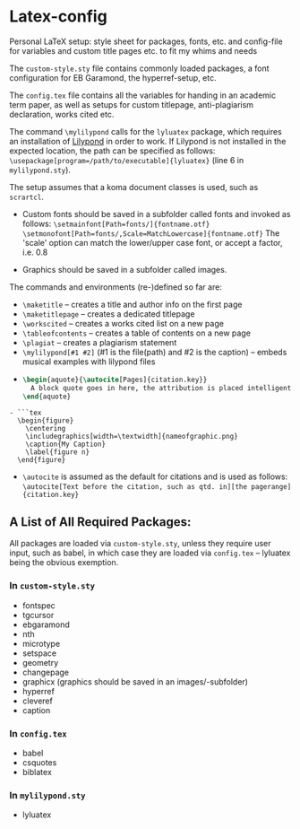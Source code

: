 # Latex-config
Personal LaTeX setup: style sheet for packages, fonts, etc. and config-file for variables and custom title pages etc. to fit my whims and needs

The `custom-style.sty` file contains commonly loaded packages, a font configuration for EB Garamond, the hyperref-setup, etc.

The `config.tex` file contains all the variables for handing in an academic term paper, as well as setups for custom titlepage, anti-plagiarism declaration, works cited etc.

The command `\mylilypond` calls for the `lyluatex` package, which requires an installation of [Lilypond](https://lilypond.org/) in order to work. If Lilypond is not installed in the expected location, the path can be specified as follows: `\usepackage[program=/path/to/executable]{lyluatex}` (line 6 in `mylilypond.sty`).

The setup assumes that a koma document classes is used, such as `scrartcl`.

- Custom fonts should be saved in a subfolder called fonts and invoked as follows: `\setmainfont[Path=fonts/]{fontname.otf}`
`\setmonofont[Path=fonts/,Scale=MatchLowercase]{fontname.otf}`
The 'scale' option can match the lower/upper case font, or accept a factor, i.e. 0.8

- Graphics should be saved in a subfolder called images.

The commands and environments (re-)defined so far are:
- `\maketitle` – creates a title and author info on the first page
- `\maketitlepage` – creates a dedicated titlepage
- `\workscited` – creates a works cited list on a new page
- `\tableofcontents` – creates a table of contents on a new page
- `\plagiat` – creates a plagiarism statement
- `\mylilypond[#1 #2]` (#1 is the file(path) and #2 is the caption) – embeds musical examples with lilypond files
- ```tex
  \begin{aquote}{\autocite[Pages]{citation.key}}
    A block quote goes in here, the attribution is placed intelligently either in the last line or the following, flushright.
  \end{aquote}
```
- ```tex
  \begin{figure}
    \centering
  	\includegraphics[width=\textwidth]{nameofgraphic.png}
  	\caption{My Caption}
  	\label{figure n}
  \end{figure}
```
- `\autocite` is assumed as the default for citations and is used as follows: `\autocite[Text before the citation, such as qtd. in][the pagerange]{citation.key}`

## A List of All Required Packages:
All packages are loaded via `custom-style.sty`, unless they require user input, such as babel, in which case they are loaded via `config.tex` – lyluatex being the obvious exemption.
### In `custom-style.sty`
- fontspec
- tgcursor
- ebgaramond
- nth
- microtype
- setspace
- geometry
- changepage
- graphicx (graphics should be saved in an images/-subfolder)
- hyperref
- cleveref
- caption

### In `config.tex`
- babel
- csquotes
- biblatex

### In `mylilypond.sty`
- lyluatex
